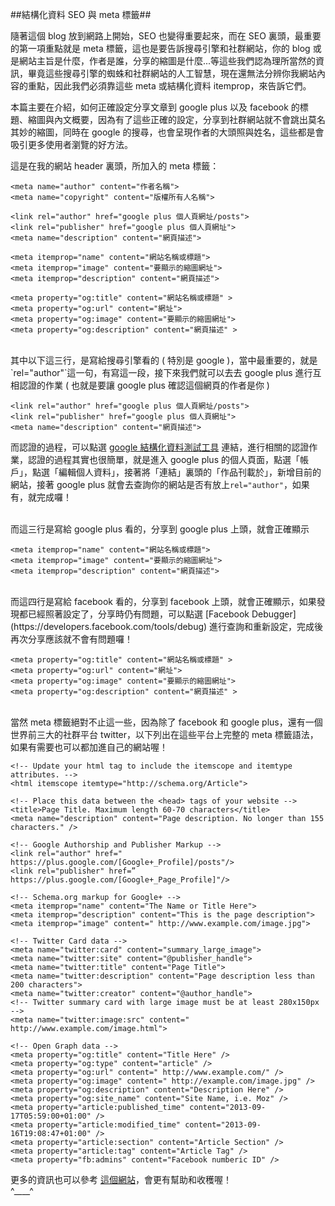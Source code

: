 ##結構化資料 SEO 與 meta 標籤##

隨著這個 blog 放到網路上開始，SEO 也變得重要起來，而在 SEO 裏頭，最重要的第一項重點就是 meta 標籤，這也是要告訴搜尋引擎和社群網站，你的 blog 或是網站主旨是什麼，作者是誰，分享的縮圖是什麼...等這些我們認為理所當然的資訊，畢竟這些搜尋引擎的蜘蛛和社群網站的人工智慧，現在還無法分辨你我網站內容的重點，因此我們必須靠這些 meta 或結構化資料 itemprop，來告訴它們。

本篇主要在介紹，如何正確設定分享文章到 google plus 以及 facebook 的標題、縮圖與內文概要，因為有了這些正確的設定，分享到社群網站就不會跳出莫名其妙的縮圖，同時在 google 的搜尋，也會呈現作者的大頭照與姓名，這些都是會吸引更多使用者瀏覽的好方法。

這是在我的網站 header 裏頭，所加入的 meta 標籤：
	
	<meta name="author" content="作者名稱">
  	<meta name="copyright" content="版權所有人名稱">
  
  	<link rel="author" href="google plus 個人頁網址/posts">
  	<link rel="publisher" href="google plus 個人頁網址">
  	<meta name="description" content="網頁描述">

  	<meta itemprop="name" content="網站名稱或標題">
  	<meta itemprop="image" content="要顯示的縮圖網址">
  	<meta itemprop="description" content="網頁描述">

  	<meta property="og:title" content="網站名稱或標題" >
  	<meta property="og:url" content="網址">
  	<meta property="og:image" content="要顯示的縮圖網址">
  	<meta property="og:description" content="網頁描述" >

<br/>
其中以下這三行，是寫給搜尋引擎看的 ( 特別是 google )，當中最重要的，就是`rel="author"`這一句，有寫這一段，接下來我們就可以去去 google plus 進行互相認證的作業 ( 也就是要讓 google plus 確認這個網頁的作者是你 )

  	<link rel="author" href="google plus 個人頁網址/posts">
  	<link rel="publisher" href="google plus 個人頁網址">
  	<meta name="description" content="網頁描述">

而認證的過程，可以點選 [google 結構化資料測試工具](http://www.google.com/webmasters/tools/richsnippets) 連結，進行相關的認證作業，認證的過程其實也很簡單，就是進入 google plus 的個人頁面，點選「帳戶」，點選「編輯個人資料」，接著將「連結」裏頭的「作品刊載於」，新增目前的網站，接著 google plus 就會去查詢你的網站是否有放上`rel="author"`，如果有，就完成囉！

<br/>
而這三行是寫給 google plus 看的，分享到 google plus 上頭，就會正確顯示

  	<meta itemprop="name" content="網站名稱或標題">
  	<meta itemprop="image" content="要顯示的縮圖網址">
  	<meta itemprop="description" content="網頁描述">

<br/>
而這四行是寫給 facebook 看的，分享到 facebook 上頭，就會正確顯示，如果發現都已經照著設定了，分享時仍有問題，可以點選 [Facebook Debugger](https://developers.facebook.com/tools/debug) 進行查詢和重新設定，完成後再次分享應該就不會有問題囉！

  	<meta property="og:title" content="網站名稱或標題" >
  	<meta property="og:url" content="網址">
  	<meta property="og:image" content="要顯示的縮圖網址">
  	<meta property="og:description" content="網頁描述" >

<br/>
當然 meta 標籤絕對不止這一些，因為除了 facebook 和 google plus，還有一個世界前三大的社群平台 twitter，以下列出在這些平台上完整的 meta 標籤語法，如果有需要也可以都加進自己的網站喔！

	<!-- Update your html tag to include the itemscope and itemtype attributes. --> 
	<html itemscope itemtype="http://schema.org/Article">
	
	<!-- Place this data between the <head> tags of your website --> 
	<title>Page Title. Maximum length 60-70 characters</title> 
	<meta name="description" content="Page description. No longer than 155 characters." />
	
	<!-- Google Authorship and Publisher Markup --> 
	<link rel="author" href=" https://plus.google.com/[Google+_Profile]/posts"/>
	<link rel="publisher" href=” https://plus.google.com/[Google+_Page_Profile]"/>
	
	<!-- Schema.org markup for Google+ --> 
	<meta itemprop="name" content="The Name or Title Here"> 
	<meta itemprop="description" content="This is the page description"> 
	<meta itemprop="image" content=" http://www.example.com/image.jpg">
	
	<!-- Twitter Card data --> 
	<meta name="twitter:card" content="summary_large_image"> 
	<meta name="twitter:site" content="@publisher_handle"> 
	<meta name="twitter:title" content="Page Title"> 
	<meta name="twitter:description" content="Page description less than 200 characters"> 
	<meta name="twitter:creator" content="@author_handle"> 
	<!-- Twitter summary card with large image must be at least 280x150px --> 
	<meta name="twitter:image:src" content=" http://www.example.com/image.html">
	
	<!-- Open Graph data --> 
	<meta property="og:title" content="Title Here" /> 
	<meta property="og:type" content="article" /> 
	<meta property="og:url" content=" http://www.example.com/" />
	<meta property="og:image" content=" http://example.com/image.jpg" />
	<meta property="og:description" content="Description Here" /> 
	<meta property="og:site_name" content="Site Name, i.e. Moz" /> 
	<meta property="article:published_time" content="2013-09-17T05:59:00+01:00" /> 
	<meta property="article:modified_time" content="2013-09-16T19:08:47+01:00" /> 
	<meta property="article:section" content="Article Section" /> 
	<meta property="article:tag" content="Article Tag" /> 
	<meta property="fb:admins" content="Facebook numberic ID" />

更多的資訊也可以參考 [這個網站](http://moz.com/blog/meta-data-templates-123)，會更有幫助和收穫喔！  
^____^